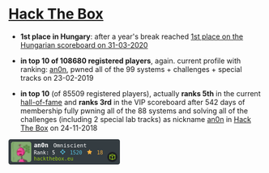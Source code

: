 # [Hack The Box](https://hackthebox.eu)

* **1st place in Hungary**: after a year's break reached [1st place on the Hungarian scoreboard on 31-03-2020](hackthebox_HUN-20200331.png)

* **in top 10 of 108680 registered players**, again. current profile with ranking: [an0n](http://web.archive.org/web/20190223205510/https://www.hackthebox.eu/profile/2260), pwned all of the 99 systems + challenges + special tracks on 23-02-2019

* **in top 10** (of 85509 registered players), actually **ranks 5th** in the current [hall-of-fame](http://web.archive.org/web/20181124005748/https://www.hackthebox.eu/hof) and **ranks 3rd** in the VIP scoreboard after 542 days of membership fully pwning all of the 88 systems and solving all of the challenges (including 2 special lab tracks) as
nickname [an0n](http://web.archive.org/web/20181124005842/https://www.hackthebox.eu/profile/2260) in [Hack The Box](https://hackthebox.eu) on 24-11-2018

![an0n on 24-11-2018 @ Hack The Box](badge_an0n-24112018.png)
